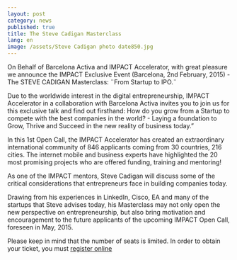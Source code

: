 ```yaml
---
layout: post
category: news
published: true
title: The Steve Cadigan Masterclass
lang: en
image: /assets/Steve Cadigan photo date850.jpg
---
```


On Behalf of Barcelona Activa and IMPACT Accelerator, with great pleasure we announce the IMPACT Exclusive Event (Barcelona, 2nd February, 2015) - The STEVE CADIGAN Masterclass: ¨From Startup to IPO.¨
 
Due to the worldwide interest in the digital entrepreneurship, IMPACT Accelerator in a collaboration with Barcelona Activa invites you to join us for this exclusive talk and find out firsthand: How do you grow from a Startup to compete with the best companies in the world? - Laying a foundation to Grow, Thrive and Succeed in the new reality of business today.”
 
In this 1st Open Call, the IMPACT Accelerator has created an extraordinary international community of 846 applicants coming from 30 countries, 216 cities. The internet mobile and business experts have highlighted the 20 most promising projects who are offered funding, training and mentoring!

As one of the IMPACT mentors, Steve Cadigan will discuss some of the critical considerations that entrepreneurs face in building companies today.

Drawing from his experiences in LinkedIn, Cisco, EA and many of the startups that Steve advises today, his Masterclass may not only open the new perspective on entrepreneurship, but also bring motivation and encouragement to the future applicants of the upcoming IMPACT Open Call, foreseen in May, 2015.

Please keep in mind that the number of seats is limited. In order to obtain your ticket, you must [register online](https://www.eventbrite.es/e/entradas-steve-cadigan-barcelona-2nd-february-from-startup-to-ipo-13925586805)

